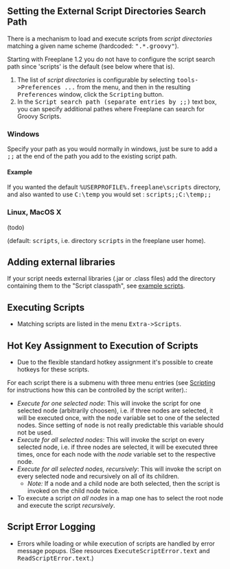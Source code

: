 ## Setting the External Script Directories Search Path

There is a mechanism to load and execute scripts from *script directories* matching a given name scheme (hardcoded: <tt>".*\.groovy"</tt>). 

Starting with Freeplane 1.2 you do not have to configure the script search path since 'scripts' is the default (see below where that is).

1. The list of *script directories* is configurable by selecting <tt>tools->Preferences ...</tt> from the menu, and then in the resulting <tt>Preferences</tt> window, click the <tt>Scripting</tt> button. 
2. In the <tt>Script search path (separate entries by ;;)</tt> text box, you can specify additional pathes where Freeplane can search for Groovy Scripts.
### Windows
Specify your path as you would normally in windows, just be sure to add a <tt>;;</tt> at the end of the path you add to the existing script path.
#### Example
If you wanted the default <tt>%USERPROFILE%\.freeplane\scripts</tt> directory, and also wanted to use <tt>C:\temp</tt> you would set :
    <tt>scripts;;C:\temp;;</tt>

### Linux, MacOS X
(todo)

(default: <tt>scripts</tt>, i.e. directory <tt>scripts</tt> in the freeplane user home).

## Adding external libraries
If your script needs external libraries (.jar or .class files) add the directory containing them to the "Script classpath", see [example scripts](/#/scripting/Scripting ':ignore').

## Executing Scripts
* Matching scripts are listed in the menu <tt>Extra->Scripts</tt>.

## Hot Key Assignment to Execution of Scripts

* Due to the flexible standard hotkey assignment it's possible to create hotkeys for these scripts.

For each script there is a submenu with three menu entries (see [Scripting](/#/scripting/Scripting ':ignore') for instructions how this can be controlled by the script writer).:
* *Execute for one selected node*: This will invoke the script for one selected node (arbitrarily choosen), i.e. if three nodes are selected, it will be executed once, with the <tt>node</tt> variable set to one of the selected nodes. Since setting of <tt>node</tt> is not really predictable this variable should not be used. 
* *Execute for all selected nodes*: This will invoke the script on every selected node, i.e. if three nodes are selected, it will be executed three times, once for each node with the *node* variable set to the respective node. 
* *Execute for all selected nodes, recursively*: This will invoke the script on every selected node and recursively on all of its children.
    * *Note:* If a node and a child node are both selected, then the script is invoked on the child node twice. 
* To execute a script *on all nodes* in a map one has to select the root node and execute the script *recursively*.

## Script Error Logging
* Errors while loading or while execution of scripts are handled by error message popups. (See resources <tt>ExecuteScriptError.text</tt> and <tt>ReadScriptError.text</tt>.)

<!-- ({Category:Script}) -->

